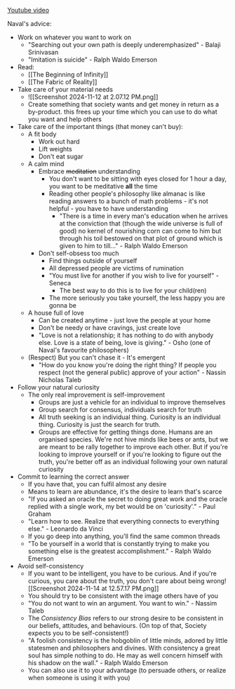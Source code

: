 [Youtube video](https://www.youtube.com/watch?v=xS92oPqDC68)

Naval's advice:
- Work on whatever you want to work on
	- "Searching out your own path is deeply underemphasized" - Balaji Srinivasan
	- "Imitation is suicide" - Ralph Waldo Emerson
- Read:
	- [[The Beginning of Infinity]]
	- [[The Fabric of Reality]]
- Take care of your material needs
	- ![[Screenshot 2024-11-12 at 2.07.12 PM.png]]
	- Create something that society wants and get money in return as a by-product. this frees up your time which you can use to do what you want and help others
- Take care of the important things (that money can't buy):
	- A fit body
		- Work out hard
		- Lift weights
		- Don't eat sugar
	- A calm mind
		- Embrace ~~meditation~~ understanding
			- You don't want to be sitting with eyes closed for 1 hour a day, you want to be meditative **all** the time
			- Reading other people's philosophy like almanac is like reading answers to a bunch of math problems - it's not helpful - you have to have understanding
				- "There is a time in every man's education when he arrives at the conviction that (though the wide universe is full of good) no kernel of nourishing corn can come to him but through his toil bestowed on that plot of ground which is given to him to till..."  - Ralph Waldo Emerson
		- Don't self-obsess too much
			- Find things outside of yourself
			- All depressed people are victims of rumination
			- "You must live for another if you wish to live for yourself" - Seneca
				- The best way to do this is to live for your child(ren)
			- The more seriously you take yourself, the less happy you are gonna be
	- A house full of love
		- Can be created anytime - just love the people at your home
		- Don't be needy or have cravings, just create love
		- "Love is not a relationship; it has nothing to do with anybody else. Love is a state of being, love is giving." - Osho (one of Naval's favourite philosophers)
	- (Respect) But you can't chase it - It's emergent
		- "How do you know you're doing the right thing? If people you respect (not the general public) approve of your action" - Nassin Nicholas Taleb
- Follow your natural curiosity
	- The only real improvement is self-improvement
		- Groups are just a vehicle for an individual to improve themselves
		- Group search for consensus, individuals search for truth
		- All truth seeking is an individual thing. Curiosity is an individual thing. Curiosity is just the search for truth.
		- Groups are effective for getting things done. Humans are an organised species. We're not hive minds like bees or ants, but we are meant to be rally together to improve each other. But if you're looking to improve yourself or if you're looking to figure out the truth, you're better off as an individual following your own natural curiosity
- Commit to learning the correct answer
	- If you have that, you can fulfil almost any desire
	- Means to learn are abundance, it's the desire to learn that's scarce
	- "If you asked an oracle the secret to doing great work and the oracle replied with a single work, my bet would be on 'curiosity'." - Paul Graham
	- "Learn how to see. Realize that everything connects to everything else." - Leonardo da Vinci
	- If you go deep into anything, you'll find the same common threads
	- "To be yourself in a world that is constantly trying to make you something else is the greatest accomplishment." - Ralph Waldo Emerson
- Avoid self-consistency
	- If you want to be intelligent, you have to be curious. And if you're curious, you care about the truth, you don't care about being wrong![[Screenshot 2024-11-14 at 12.57.17 PM.png]]
	- You should try to be consistent with the image others have of you
	- "You do not want to win an argument. You want to win." - Nassim Taleb
	- The *Consistency Bias* refers to our strong desire to be consistent in our beliefs, attitudes, and behaviours. (On top of that, Society expects you to be self-consistent!)
	- "A foolish consistency is the hobgoblin of little minds, adored by little statesmen and philosophers and divines. With consistency a great soul has simple nothing to do. He may as well concern himself with his shadow on the wall." - Ralph Waldo Emerson
	- You can also use it to your advantage (to persuade others, or realize when someone is using it with you)